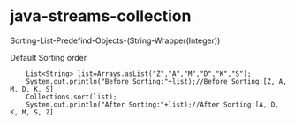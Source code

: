 # java-streams-collection
Sorting-List-Predefind-Objects-(String-Wrapper(Integer))

Default Sorting order

		List<String> list=Arrays.asList("Z","A","M","D","K","S");
		System.out.println("Before Sorting:"+list);//Before Sorting:[Z, A, M, D, K, S]
		Collections.sort(list);
		System.out.println("After Sorting:"+list);//After Sorting:[A, D, K, M, S, Z]
